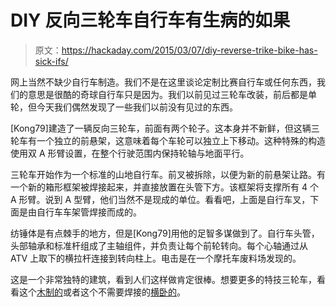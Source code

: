 # DIY 反向三轮车自行车有生病的如果

> 原文：<https://hackaday.com/2015/03/07/diy-reverse-trike-bike-has-sick-ifs/>

网上当然不缺少自行车制造。我们不是在这里谈论定制比赛自行车或任何东西，我们的意思是很酷的奇球自行车只是因为。我们以前见过三轮车改装，前后都是单轮，但今天我们偶然发现了一些我们以前没有见过的东西。

[Kong79]建造了一辆反向三轮车，前面有两个轮子。这本身并不新鲜，但这辆三轮车有一个独立的前悬架，这意味着每个车轮可以独立上下移动。这种特殊的构造使用双 A 形臂设置，在整个行驶范围内保持轮轴与地面平行。

三轮车开始作为一个标准的山地自行车。前叉被拆除，以便为新的前悬架让路。有一个新的箱形框架被焊接起来，并直接放置在头管下方。该框架将支撑所有 4 个 A 形臂。说到 A 型臂，他们当然不是现成的单位。看看吧，上面是自行车叉，下面是由自行车车架管焊接而成的。

纺锤体是有点棘手的地方，但是[Kong79]用他的足智多谋做到了。自行车头管，头部轴承和标准杆组成了主轴组件，并负责让每个前轮转向。每个心轴通过从 ATV 上取下的横拉杆连接到转向柱上。电击是在一个摩托车废料场发现的。

这是一个非常独特的建筑，看到人们这样做肯定很棒。想要更多的特技三轮车，看看这个[木制的](http://hackaday.com/2009/09/01/zelo-the-improbable-wooden-trike/)或者这个不需要焊接的[横卧的](http://hackaday.com/2010/10/12/building-a-recumbent-trike-from-old-parts/)。
